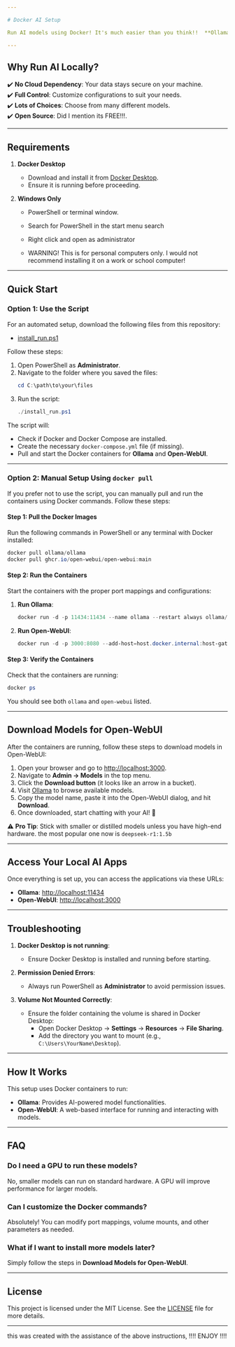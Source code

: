 ```yaml
---

# Docker AI Setup

Run AI models using Docker! It's much easier than you think!!  **Ollama** and **Open-WebUI** locally using Docker! This repository provides a simple PowerShell script and a pre-configured Docker Compose file to make setup easy, even for non-technical users. Don't trust random scripts on the interweb, neither do I!! then do it manually, we’ve got you covered for that too!

---
```


## Why Run AI Locally?

✔️ **No Cloud Dependency**: Your data stays secure on your machine.  
✔️ **Full Control**: Customize configurations to suit your needs.  
✔️ **Lots of Choices**: Choose from many different models.   
✔️ **Open Source**: Did I mention its FREE!!!.   

---

## Requirements

1. **Docker Desktop**  
   - Download and install it from [Docker Desktop](https://www.docker.com/products/docker-desktop).  
   - Ensure it is running before proceeding.

2. **Windows Only**  
   - PowerShell or terminal window.
   - Search for PowerShell in the start menu search
   - Right click and open as administrator
  
   - WARNING! This is for personal computers only. I would not recommend installing it on a work or school computer!

---

## Quick Start

### **Option 1: Use the Script**
For an automated setup, download the following files from this repository:
- [install_run.ps1](./install_run.ps1)  


Follow these steps:
1. Open PowerShell as **Administrator**.
2. Navigate to the folder where you saved the files:
   ```powershell
   cd C:\path\to\your\files
   ```
3. Run the script:
   ```powershell
   ./install_run.ps1
   ```

The script will:
- Check if Docker and Docker Compose are installed.
- Create the necessary `docker-compose.yml` file (if missing).
- Pull and start the Docker containers for **Ollama** and **Open-WebUI**.

---

### **Option 2: Manual Setup Using `docker pull`**

If you prefer not to use the script, you can manually pull and run the containers using Docker commands. Follow these steps:

#### Step 1: Pull the Docker Images
Run the following commands in PowerShell or any terminal with Docker installed:

```powershell
docker pull ollama/ollama
docker pull ghcr.io/open-webui/open-webui:main
```

#### Step 2: Run the Containers
Start the containers with the proper port mappings and configurations:

1. **Run Ollama**:
   ```powershell
   docker run -d -p 11434:11434 --name ollama --restart always ollama/ollama
   ```

2. **Run Open-WebUI**:
   ```powershell
   docker run -d -p 3000:8080 --add-host=host.docker.internal:host-gateway -v open-webui:/app/backend/data --name open-webui --restart always ghcr.io/open-webui/open-webui:main
   ```

#### Step 3: Verify the Containers
Check that the containers are running:
```powershell
docker ps
```

You should see both `ollama` and `open-webui` listed.

---

## Download Models for Open-WebUI

After the containers are running, follow these steps to download models in Open-WebUI:

1. Open your browser and go to [http://localhost:3000](http://localhost:3000).  
2. Navigate to **Admin → Models** in the top menu.  
3. Click the **Download button** (it looks like an arrow in a bucket).  
4. Visit [Ollama](https://ollama.com) to browse available models.  
5. Copy the model name, paste it into the Open-WebUI dialog, and hit **Download**.  
6. Once downloaded, start chatting with your AI! 🎉  

⚠️ **Pro Tip**: Stick with smaller or distilled models unless you have high-end hardware.
the most popular one now is ``` deepseek-r1:1.5b ```

---

## Access Your Local AI Apps

Once everything is set up, you can access the applications via these URLs:  
- **Ollama**: [http://localhost:11434](http://localhost:11434)  
- **Open-WebUI**: [http://localhost:3000](http://localhost:3000)  

---

## Troubleshooting

1. **Docker Desktop is not running**:  
   - Ensure Docker Desktop is installed and running before starting.

2. **Permission Denied Errors**:  
   - Always run PowerShell as **Administrator** to avoid permission issues.

3. **Volume Not Mounted Correctly**:  
   - Ensure the folder containing the volume is shared in Docker Desktop:  
     - Open Docker Desktop → **Settings** → **Resources** → **File Sharing**.  
     - Add the directory you want to mount (e.g., `C:\Users\YourName\Desktop`).

---

## How It Works

This setup uses Docker containers to run:
- **Ollama**: Provides AI-powered model functionalities.  
- **Open-WebUI**: A web-based interface for running and interacting with models.

---

## FAQ

### **Do I need a GPU to run these models?**  
No, smaller models can run on standard hardware. A GPU will improve performance for larger models.

### **Can I customize the Docker commands?**  
Absolutely! You can modify port mappings, volume mounts, and other parameters as needed.

### **What if I want to install more models later?**  
Simply follow the steps in **Download Models for Open-WebUI**.

---

## License

This project is licensed under the MIT License. See the [LICENSE](./LICENSE) file for more details.

---

this was created with the assistance of the above instructions, !!!!  ENJOY !!!!
